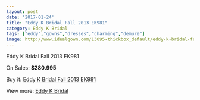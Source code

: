 ```yaml
---
layout: post
date: '2017-01-24'
title: "Eddy K Bridal Fall 2013 EK981"
category: Eddy K Bridal
tags: ["eddy","gowns","dresses","charming","demure"]
image: http://www.idealgown.com/13095-thickbox_default/eddy-k-bridal-fall-2013-ek981.jpg
---
```

Eddy K Bridal Fall 2013 EK981

On Sales: **$280.995**
<a href="https://www.idealgown.com/en/eddy-k-bridal/5258-eddy-k-bridal-fall-2013-ek981.html"><amp-img layout="responsive" width="600" height="600" src="//www.idealgown.com/13095-thickbox_default/eddy-k-bridal-fall-2013-ek981.jpg" alt="Eddy K Bridal Fall 2013 EK981 0" /></a>
<a href="https://www.idealgown.com/en/eddy-k-bridal/5258-eddy-k-bridal-fall-2013-ek981.html"><amp-img layout="responsive" width="600" height="600" src="//www.idealgown.com/13096-thickbox_default/eddy-k-bridal-fall-2013-ek981.jpg" alt="Eddy K Bridal Fall 2013 EK981 1" /></a>

Buy it: [Eddy K Bridal Fall 2013 EK981](https://www.idealgown.com/en/eddy-k-bridal/5258-eddy-k-bridal-fall-2013-ek981.html "Eddy K Bridal Fall 2013 EK981")

View more: [Eddy K Bridal](https://www.idealgown.com/en/72-eddy-k-bridal "Eddy K Bridal")